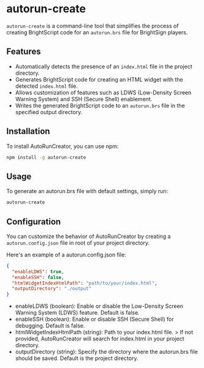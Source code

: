 # autorun-create

`autorun-create` is a command-line tool that simplifies the process of creating BrightScript code for an `autorun.brs` file for BrightSign players.

## Features

- Automatically detects the presence of an `index.html` file in the project directory.
- Generates BrightScript code for creating an HTML widget with the detected `index.html` file.
- Allows customization of features such as LDWS (Low-Density Screen Warning System) and SSH (Secure Shell) enablement.
- Writes the generated BrightScript code to an `autorun.brs` file in the specified output directory.

## Installation

To install AutoRunCreator, you can use npm:

```bash
npm install -g autorun-create
```

## Usage

To generate an autorun.brs file with default settings, simply run:

```bash
autorun-create
```

## Configuration

You can customize the behavior of AutoRunCreator by creating a `autorun.config.json` file in root of your project directory.

Here's an example of a autorun.config.json file:

```json
{
  "enableLDWS": true,
  "enableSSH": false,
  "htmlWidgetIndexHtmlPath": "path/to/your/index.html",
  "outputDirectory": "./output"
}
```

- enableLDWS (boolean): Enable or disable the Low-Density Screen Warning System (LDWS) feature. Default is false.
- enableSSH (boolean): Enable or disable SSH (Secure Shell) for debugging. Default is false.
- htmlWidgetIndexHtmlPath (string): Path to your index.html file. > If not provided, AutoRunCreator will search for index.html in your project directory.
- outputDirectory (string): Specify the directory where the autorun.brs file should be saved. Default is the project directory.
